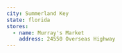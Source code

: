 ```yaml
---
city: Summerland Key
state: florida
stores:
  - name: Murray's Market
    address: 24550 Overseas Highway
---
```

